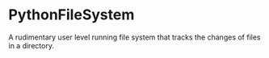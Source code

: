 # PythonFileSystem
A rudimentary user level running file system that tracks the changes of files in a directory.

